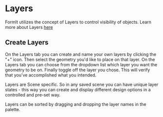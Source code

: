 # Layers

FormIt utilizes the concept of Layers to control visibility of objects. Learn more about Layers [here](/Building-the-Farnsworth-House/Control-Visibility-with-Layers.md)

## Create Layers

On the Layers tab you can create and name your own layers by clicking the "+" icon. Then select the geometry you'd like to place on that layer. On the Layers tab you can choose from the dropdown list which layer you want the geometry to be on. Finally toggle off the layer you chose. This will verify that you've accomplished what you intended.

Layers are Scene specific. So in any saved scene you can have unique layer states - this way you can create and display different design options in a controlled and pre-set way.

Layers can be sorted by dragging and dropping the layer names in the palette.

